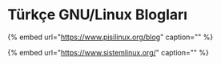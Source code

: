 # Türkçe GNU/Linux Blogları

{% embed url="https://www.pisilinux.org/blog" caption="" %}

{% embed url="https://www.sistemlinux.org/" caption="" %}

